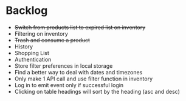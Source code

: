 # Backlog
- ~~Switch from products list to expired list on inventory~~
- Filtering on inventory
- ~~Trash and consume a product~~
- History
- Shopping List
- Authentication
- Store filter preferences in local storage
- Find a better way to deal with dates and timezones
- Only make 1 API call and use filter function in inventory
- Log in to emit event only if successful login
- Clicking on table headings will sort by the heading (asc and desc)